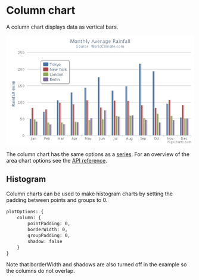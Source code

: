 Column chart
============

A column chart displays data as vertical bars.

![column.png](column.png)

The column chart has the same options as a [series](docs/chart-concepts/series). For an overview of the area chart options see the [API reference](https://api.highcharts.com/highcharts/plotOptions.column).

Histogram
---------

Column charts can be used to make histogram charts by setting the padding between points and groups to 0.

    
    plotOptions: {
        column: {
            pointPadding: 0,
            borderWidth: 0,
            groupPadding: 0,
            shadow: false
        }
    }
    

Note that borderWidth and shadows are also turned off in the example so the columns do not overlap.